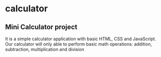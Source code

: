 # calculator


## Mini Calculator project

 It is a simple calculator application with basic HTML, CSS
and JavaScript. Our calculator will only able to perform
basic math operations: addition, subtraction, multiplication
and division
